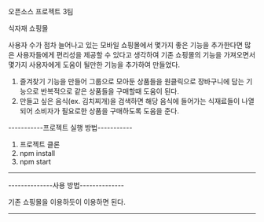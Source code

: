 
오픈소스 프로젝트 3팀

식자재 쇼핑몰

사용자 수가 점차 늘어나고 있는 모바일 쇼핑몰에서 몇가지 좋은 기능을 추가한다면 많은 사용자들에게 편리성을 제공할 수 있다고 생각하여 
기존 쇼핑몰의 기능을 가져오면서 몇가지 사용자에게 도움이 될만한 기능을 추가하여 만들었다.
1. 즐겨찾기 기능을 만들어 그룹으로 모아둔 상품들을 원클릭으로 장바구니에 담는 기능으로 반복적으로 같은 상품들을 구매할때 도움이 된다.
2. 만들고 싶은 음식(ex. 김치찌개)을 검색하면 해당 음식에 들어가는 식재료들이 나열 되어 소비자가 필요로한 상품을 구매하도록 도움을 준다.

-----------프로젝트 실행 방법-----------
1. 프로젝트 클론
2. npm install
3. npm start
-----------------------------------


--------------사용 방법--------------

기존 쇼핑몰을 이용하듯이 이용하면 된다.

-----------------------------------
